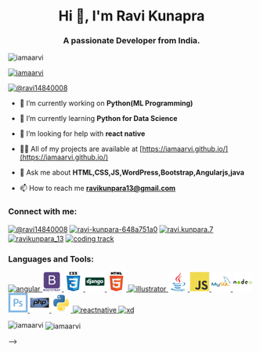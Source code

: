 <h1 align="center">Hi 👋, I'm Ravi Kunapra</h1>
<h3 align="center">A passionate Developer from India.</h3>

<p align="left"> <img src="https://komarev.com/ghpvc/?username=iamaarvi&label=Profile%20views&color=0e75b6&style=flat" alt="iamaarvi" /> </p>

<p align="left"> <a href="https://github.com/ryo-ma/github-profile-trophy"><img src="https://github-profile-trophy.vercel.app/?username=iamaarvi" alt="iamaarvi" /></a> </p>

<p align="left"> <a href="https://twitter.com/@ravi14840008" target="blank"><img src="https://img.shields.io/twitter/follow/@ravi14840008?logo=twitter&style=for-the-badge" alt="@ravi14840008" /></a> </p>

- 🔭 I’m currently working on **Python(ML Programming)**

- 🌱 I’m currently learning **Python for Data Science**

- 🤝 I’m looking for help with **react native**

- 👨‍💻 All of my projects are available at [https://iamaarvi.github.io/](https://iamaarvi.github.io/)

- 💬 Ask me about **HTML,CSS,JS,WordPress,Bootstrap,Angularjs,java**

- 📫 How to reach me **ravikunpara13@gmail.com**

<h3 align="left">Connect with me:</h3>
<p align="left">
<a href="https://twitter.com/@ravi14840008" target="blank"><img align="center" src="https://raw.githubusercontent.com/rahuldkjain/github-profile-readme-generator/master/src/images/icons/Social/twitter.svg" alt="@ravi14840008" height="30" width="40" /></a>
<a href="https://linkedin.com/in/ravi-kunpara-648a751a0" target="blank"><img align="center" src="https://raw.githubusercontent.com/rahuldkjain/github-profile-readme-generator/master/src/images/icons/Social/linked-in-alt.svg" alt="ravi-kunpara-648a751a0" height="30" width="40" /></a>
<a href="https://fb.com/ravi.kunpara.7" target="blank"><img align="center" src="https://raw.githubusercontent.com/rahuldkjain/github-profile-readme-generator/master/src/images/icons/Social/facebook.svg" alt="ravi.kunpara.7" height="30" width="40" /></a>
<a href="https://instagram.com/ravikunpara_13" target="blank"><img align="center" src="https://raw.githubusercontent.com/rahuldkjain/github-profile-readme-generator/master/src/images/icons/Social/instagram.svg" alt="ravikunpara_13" height="30" width="40" /></a>
<a href="https://www.youtube.com/c/coding track" target="blank"><img align="center" src="https://raw.githubusercontent.com/rahuldkjain/github-profile-readme-generator/master/src/images/icons/Social/youtube.svg" alt="coding track" height="30" width="40" /></a>
</p>

<h3 align="left">Languages and Tools:</h3>
<p align="left"> <a href="https://angular.io" target="_blank"> <img src="https://angular.io/assets/images/logos/angular/angular.svg" alt="angular" width="40" height="40"/> </a> <a href="https://getbootstrap.com" target="_blank"> <img src="https://raw.githubusercontent.com/devicons/devicon/master/icons/bootstrap/bootstrap-plain-wordmark.svg" alt="bootstrap" width="40" height="40"/> </a> <a href="https://www.w3schools.com/css/" target="_blank"> <img src="https://raw.githubusercontent.com/devicons/devicon/master/icons/css3/css3-original-wordmark.svg" alt="css3" width="40" height="40"/> </a> <a href="https://www.djangoproject.com/" target="_blank"> <img src="https://raw.githubusercontent.com/devicons/devicon/master/icons/django/django-original.svg" alt="django" width="40" height="40"/> </a> <a href="https://www.w3.org/html/" target="_blank"> <img src="https://raw.githubusercontent.com/devicons/devicon/master/icons/html5/html5-original-wordmark.svg" alt="html5" width="40" height="40"/> </a> <a href="https://www.adobe.com/in/products/illustrator.html" target="_blank"> <img src="https://www.vectorlogo.zone/logos/adobe_illustrator/adobe_illustrator-icon.svg" alt="illustrator" width="40" height="40"/> </a> <a href="https://www.java.com" target="_blank"> <img src="https://raw.githubusercontent.com/devicons/devicon/master/icons/java/java-original.svg" alt="java" width="40" height="40"/> </a> <a href="https://developer.mozilla.org/en-US/docs/Web/JavaScript" target="_blank"> <img src="https://raw.githubusercontent.com/devicons/devicon/master/icons/javascript/javascript-original.svg" alt="javascript" width="40" height="40"/> </a> <a href="https://www.mysql.com/" target="_blank"> <img src="https://raw.githubusercontent.com/devicons/devicon/master/icons/mysql/mysql-original-wordmark.svg" alt="mysql" width="40" height="40"/> </a> <a href="https://nodejs.org" target="_blank"> <img src="https://raw.githubusercontent.com/devicons/devicon/master/icons/nodejs/nodejs-original-wordmark.svg" alt="nodejs" width="40" height="40"/> </a> <a href="https://www.photoshop.com/en" target="_blank"> <img src="https://raw.githubusercontent.com/devicons/devicon/master/icons/photoshop/photoshop-line.svg" alt="photoshop" width="40" height="40"/> </a> <a href="https://www.php.net" target="_blank"> <img src="https://raw.githubusercontent.com/devicons/devicon/master/icons/php/php-original.svg" alt="php" width="40" height="40"/> </a> <a href="https://www.python.org" target="_blank"> <img src="https://raw.githubusercontent.com/devicons/devicon/master/icons/python/python-original.svg" alt="python" width="40" height="40"/> </a> <a href="https://reactnative.dev/" target="_blank"> <img src="https://reactnative.dev/img/header_logo.svg" alt="reactnative" width="40" height="40"/> </a> <a href="https://www.adobe.com/products/xd.html" target="_blank"> <img src="https://cdn.worldvectorlogo.com/logos/adobe-xd.svg" alt="xd" width="40" height="40"/> </a> </p>

<p><img align="left" src="https://github-readme-stats.vercel.app/api/top-langs?username=iamaarvi&show_icons=true&locale=en&layout=compact" alt="iamaarvi" /></p>

<p>&nbsp;<img align="center" src="https://github-readme-stats.vercel.app/api?username=iamaarvi&show_icons=true&locale=en" alt="iamaarvi" /></p>

-->
